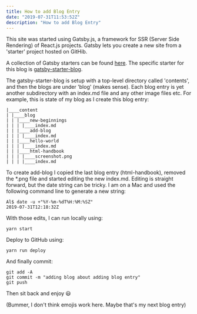 ```yaml
---
title: How to add Blog Entry
date: "2019-07-31T11:53:52Z"
description: "How to add Blog Entry"
---
```


This site was started using Gatsby.js, a framework for SSR (Server Side Rendering) of React.js projects.  Gatsby lets you create a new site from a 'starter' project hosted on GitHib.  

A collection of Gatsby starters can be found [here](https://www.gatsbyjs.org/starters/?v=2).  The specific starter for this blog is [gatsby-starter-blog](https://www.gatsbyjs.org/starters/gatsbyjs/gatsby-starter-blog/).

The gatsby-starter-blog is setup with a top-level directory called 'contents', and then the blogs are under 'blog' (makes sense).  Each blog entry is yet another subdirectory with an index.md file and any other image files etc.  For example, this is state of my blog as I create this blog entry:
```
|____content
| |____blog
| | |____new-beginnings
| | | |____index.md
| | |____add-blog
| | | |____index.md
| | |____hello-world
| | | |____index.md
| | |____html-handbook
| | | |____screenshot.png
| | | |____index.md
```

To create add-blog I copied the last blog entry (html-handbook), removed the *.png file and started editing the new index.md.  Editing is straight forward, but the date string can be tricky.  I am on a Mac and used the following command line to generate a new string:
```
Al$ date -u +"%Y-%m-%dT%H:%M:%SZ"
2019-07-31T12:18:32Z
```

With those edits, I can run locally using:
```
yarn start
```

Deploy to GitHub using:
```
yarn run deploy
```

And finally commit:
```
git add -A
git commit -m "adding blog about adding blog entry"
git push
```

Then sit back and enjoy :smiley:  

(Bummer, I don't think emojis work here.  Maybe that's my next blog entry)


